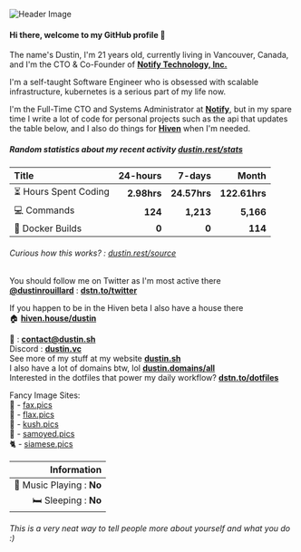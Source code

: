 ![Header Image](https://gcs.dustin.sh/u/cce17dd3c78b35a8.png)

#### Hi there, welcome to my GitHub profile 👋

The name's Dustin, I'm 21 years old, currently living in Vancouver, Canada, and I'm the CTO & Co-Founder of [**Notify Technology, Inc.**](https://notify.me) 

I'm a self-taught Software Engineer who is obsessed with scalable infrastructure, kubernetes is a serious part of my life now.

I'm the Full-Time CTO and Systems Administrator at [**Notify**](https://notify.me), but in my spare time I write a lot of code for personal projects such as the api that updates the table below, and I also do things for [**Hiven**](https://hiven.io) when I'm needed.

##### Random statistics about my recent activity [dustin.rest/stats](https://dustin.rest/stats)

| Title                                       |    24-hours |       7-days |         Month |
| :------------------------------------------ | ----------: | -----------: | ------------: |
| :hourglass_flowing_sand: Hours Spent Coding | **2.98hrs** | **24.57hrs** | **122.61hrs** |
| :computer: Commands                         |     **124** |    **1,213** |     **5,166** |
| :hammer: Docker Builds                      |       **0** |        **0** |       **114** |

###### Curious how this works? : [dustin.rest/source](https://dustin.rest/source)

You should follow me on Twitter as I'm most active there \
[**@dustinrouillard**](https://dstn.to/twitter) : [**dstn.to/twitter**](https://dstn.to/twitter)

If you happen to be in the Hiven beta I also have a house there \
:house: [**hiven.house/dustin**](https://hiven.house/dustin)

:email: : [**contact@dustin.sh**](mailto://contact@dustin.sh) \
Discord : [**dustin.vc**](https://dustin.vc) \
See more of my stuff at my website [**dustin.sh**](https://dustin.sh) \
I also have a lot of domains btw, lol [**dustin.domains/all**](https://dustin.domains/all) \
Interested in the dotfiles that power my daily workflow? [**dstn.to/dotfiles**](https://dstn.to/dotfiles)

Fancy Image Sites: \
📠 - [fax.pics](https://fax.pics) \
🌱 - [flax.pics](https://flax.pics) \
🍁 - [kush.pics](https://kush.pics) \
🐶 - [samoyed.pics](https://samoyed.pics) \
🐈 - [siamese.pics](https://siamese.pics)


| Information                           |
| ------------------------------------: |
| :musical_note: Music Playing : **No** |
|               :bed: Sleeping : **No** |

###### This is a very neat way to tell people more about yourself and what you do :)
